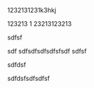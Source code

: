 1232131231k3hkj


123213
1
23213123213



sdfsf

sdf
sdfsdfsdfsdfsfsdf
sdfsf



sdfdsf



sdfdsfsdfsdfsf